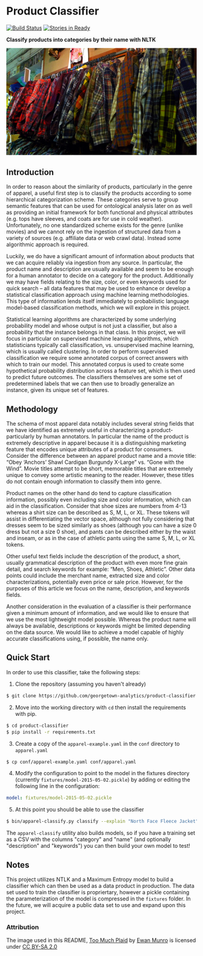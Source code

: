 # Product Classifier

[![Build Status](https://travis-ci.org/georgetown-analytics/product-classifier.svg)](https://travis-ci.org/georgetown-analytics/product-classifier) [![Stories in Ready](https://badge.waffle.io/georgetown-analytics/product-classifier.png?label=ready&title=Ready)](https://waffle.io/georgetown-analytics/product-classifier)

**Classify products into categories by their name with NLTK**

[![Too Much Plaid](docs/img/plaid.jpg)](docs/img/plaid.jpg)

## Introduction

In order to reason about the similarity of products, particularly in the genre of apparel, a useful first step is to classify the products according to some hierarchical categorization scheme. These categories serve to group semantic features that can be used for ontological analysis later on as well as providing an initial framework for both functional and physical attributes (e.g. tops have sleeves, and coats are for use in cold weather). Unfortunately, no one standardized scheme exists for the genre (unlike movies) and we cannot rely on the ingestion of structured data from a variety of sources (e.g. affiliate data or web crawl data). Instead some algorithmic approach is required.

Luckily, we do have a significant amount of information about products that we can acquire reliably via ingestion from any source. In particular, the product name and description are usually available and seem to be enough for a human annotator to decide on a category for the product. Additionally we may have fields relating to the size, color, or even keywords used for quick search – all data features that may be used to enhance or develop a statistical classification approach using machine learning methodologies. This type of information lends itself immediately to probabilistic language model-based classification methods, which we will explore in this project.

Statistical learning algorithms are characterized by some underlying probability model and whose output is not just a classifier, but also a probability that the instance belongs in that class. In this project, we will focus in particular on supervised machine learning algorithms, which statisticians typically call classification, vs. unsupervised machine learning, which is usually called clustering. In order to perform supervised classification we require some annotated corpus of correct answers with which to train our model. This annotated corpus is used to create some hypothetical probability distribution across a feature set, which is then used to predict future outcomes. The classifiers themselves are some set of predetermined labels that we can then use to broadly generalize an instance, given its unique set of features.

## Methodology

The schema of most apparel data notably includes several string fields that we have identified as extremely useful in characterizing a product- particularly by human annotators. In particular the name of the product is extremely descriptive in apparel because it is a distinguishing marketing feature that encodes unique attributes of a product for consumers. Consider the difference between an apparel product name and a movie title: “Obey ‘Anchors’ Shawl Cardigan Burgundy X-Large” vs. “Gone with the Wind”. Movie titles attempt to be short, memorable titles that are extremely unique to convey some artistic meaning to the reader. However, these titles do not contain enough information to classify them into genre.

Product names on the other hand do tend to capture classification information, possibly even including size and color information, which can aid in the classification. Consider that shoe sizes are numbers from 4-13 whereas a shirt size can be described as S, M, L, or XL. These tokens will assist in differentiating the vector space, although not fully considering that dresses seem to be sized similarly as shoes (although you can have a size 0 dress but not a size 0 shoe), and pants can be described either by the waist and inseam, or as in the case of athletic pants using the same S, M, L, or XL tokens.

Other useful text fields include the description of the product, a short, usually grammatical description of the product with even more fine grain detail, and search keywords for example: “Men, Shoes, Athletic”. Other data points could include the merchant name, extracted size and color characterizations, potentially even price or sale price. However, for the purposes of this article we focus on the name, description, and keywords fields.

Another consideration in the evaluation of a classifier is their performance given a minimum amount of information, and we would like to ensure that we use the most lightweight model possible. Whereas the product name will always be available, descriptions or keywords might be limited depending on the data source. We would like to achieve a model capable of highly accurate classifications using, if possible, the name only.

## Quick Start

In order to use this classifier, take the following steps:

1. Clone the repository (assuming you haven't already)

  ```bash
  $ git clone https://github.com/georgetown-analytics/product-classifier.git
  ```

2. Move into the working directory with `cd` then install the requirements with pip.

  ```bash
  $ cd product-classifier
  $ pip install -r requirements.txt 
  ```

3. Create a copy of the `apparel-example.yaml` in the `conf` directory to `apparel.yaml`

  ```bash
  $ cp conf/apparel-example.yaml conf/apparel.yaml
  ```

4. Modify the configuration to point to the model in the fixtures directory (currently `fixtures/model-2015-05-02.pickle`) by adding or editing the following line in the configuration:

  ```yaml
  model: fixtures/model-2015-05-02.pickle
  ```

5. At this point you should be able to use the classifier

  ```bash
  $ bin/apparel-classify.py classify --explain "North Face Fleece Jacket"
  ```

The `apparel-classify` utility also builds models, so if you have a training set as a CSV with the columns "category" and "name" (and optionally "description" and "keywords") you can then build your own model to test! 

## Notes

This project utilizes NTLK and a Maximum Entropy model to build a classifier which can then be used as a data product in production. The data set used to train the classifier is propriertary, however a pickle containing the parameterization of the model is compressed in the `fixtures` folder. In the future, we will acquire a public data set to use and expand upon this project.

### Attribution

The image used in this README, [Too Much Plaid](https://flic.kr/p/7GjgQx) by [Ewan Munro](https://www.flickr.com/photos/55935853@N00/) is licensed under [CC BY-SA 2.0](https://creativecommons.org/licenses/by-sa/2.0/)
